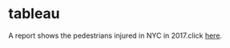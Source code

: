# tableau

A report shows the pedestrians injured in NYC in 2017.click [here](https://public.tableau.com/profile/yibing.qi#!/vizhome/NYpedestriansinjuredreport/Dashboard1?publish=yes).
